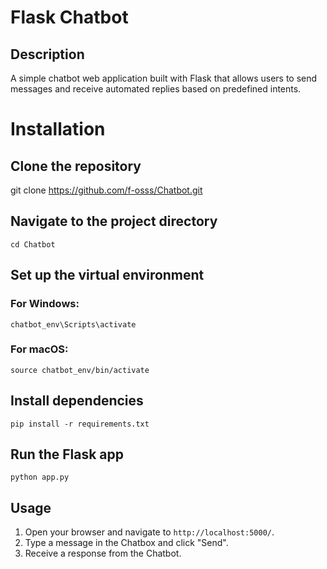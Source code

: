# Flask Chatbot

## Description
A simple chatbot web application built with Flask that allows users to send messages and receive automated replies based on predefined intents.

# Installation
## Clone the repository
git clone https://github.com/f-osss/Chatbot.git

## Navigate to the project directory
`cd Chatbot`

## Set up the virtual environment
### For Windows:
```
chatbot_env\Scripts\activate
```

### For macOS:
```
source chatbot_env/bin/activate
```


## Install dependencies
```
pip install -r requirements.txt
```

## Run the Flask app
```
python app.py
```

## Usage
1. Open your browser and navigate to `http://localhost:5000/`.
2. Type a message in the Chatbox and click "Send".
3. Receive a response from the Chatbot.

